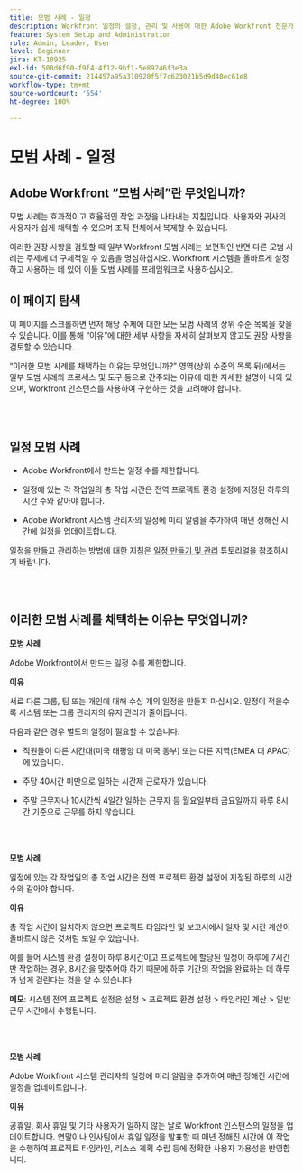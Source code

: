 ```yaml
---
title: 모범 사례 - 일정
description: Workfront 일정의 설정, 관리 및 사용에 대한 Adobe Workfront 전문가의 모범 사례 권장 사항을 살펴봅니다.
feature: System Setup and Administration
role: Admin, Leader, User
level: Beginner
jira: KT-10925
exl-id: 508d6f90-f9f4-4f12-9bf1-5e89246f3e3a
source-git-commit: 214457a95a310920f5f7c623021b5d9d40ec61e8
workflow-type: tm+mt
source-wordcount: '554'
ht-degree: 100%

---
```


# 모범 사례 - 일정

## Adobe Workfront “모범 사례”란 무엇입니까?

모범 사례는 효과적이고 효율적인 작업 과정을 나타내는 지침입니다. 사용자와 귀사의 사용자가 쉽게 채택할 수 있으며 조직 전체에서 복제할 수 있습니다.

이러한 권장 사항을 검토할 때 일부 Workfront 모범 사례는 보편적인 반면 다른 모범 사례는 주제에 더 구체적일 수 있음을 명심하십시오. Workfront 시스템을 올바르게 설정하고 사용하는 데 있어 이들 모범 사례를 프레임워크로 사용하십시오.

## 이 페이지 탐색

이 페이지를 스크롤하면 먼저 해당 주제에 대한 모든 모범 사례의 상위 수준 목록을 찾을 수 있습니다. 이를 통해 “이유”에 대한 세부 사항을 자세히 살펴보지 않고도 권장 사항을 검토할 수 있습니다.

“이러한 모범 사례를 채택하는 이유는 무엇입니까?” 영역(상위 수준의 목록 뒤)에서는 일부 모범 사례와 프로세스 및 도구 등으로 간주되는 이유에 대한 자세한 설명이 나와 있으며, Workfront 인스턴스를 사용하여 구현하는 것을 고려해야 합니다.

</br>
</br>

## 일정 모범 사례

* Adobe Workfront에서 만드는 일정 수를 제한합니다.

* 일정에 있는 각 작업일의 총 작업 시간은 전역 프로젝트 환경 설정에 지정된 하루의 시간 수와 같아야 합니다.

* Adobe Workfront 시스템 관리자의 일정에 미리 알림을 추가하여 매년 정해진 시간에 일정을 업데이트합니다.


일정을 만들고 관리하는 방법에 대한 지침은 [일정 만들기 및 관리](/help/administration-and-setup/configure-system-defaults/create-and-manage-schedules.md) 튜토리얼을 참조하시기 바랍니다.

</br>
</br>

## 이러한 모범 사례를 채택하는 이유는 무엇입니까?

**모범 사례**

Adobe Workfront에서 만드는 일정 수를 제한합니다.



**이유**

서로 다른 그룹, 팀 또는 개인에 대해 수십 개의 일정을 만들지 마십시오. 일정이 적을수록 시스템 또는 그룹 관리자의 유지 관리가 줄어듭니다.



다음과 같은 경우 별도의 일정이 필요할 수 있습니다.

* 직원들이 다른 시간대(미국 태평양 대 미국 동부) 또는 다른 지역(EMEA 대 APAC)에 있습니다.

* 주당 40시간 미만으로 일하는 시간제 근로자가 있습니다.

* 주말 근무자나 10시간씩 4일간 일하는 근무자 등 월요일부터 금요일까지 하루 8시간 기준으로 근무를 하지 않습니다.

</br>
</br>

**모범 사례**

일정에 있는 각 작업일의 총 작업 시간은 전역 프로젝트 환경 설정에 지정된 하루의 시간 수와 같아야 합니다.



**이유**

총 작업 시간이 일치하지 않으면 프로젝트 타임라인 및 보고서에서 일자 및 시간 계산이 올바르지 않은 것처럼 보일 수 있습니다.

예를 들어 시스템 환경 설정이 하루 8시간이고 프로젝트에 할당된 일정이 하루에 7시간만 작업하는 경우, 8시간을 맞추어야 하기 때문에 하루 기간의 작업을 완료하는 데 하루가 넘게 걸린다는 것을 알 수 있습니다.

**메모**: 시스템 전역 프로젝트 설정은 설정 > 프로젝트 환경 설정 > 타임라인 계산 > 일반 근무 시간에서 수행됩니다.

</br>
</br>


**모범 사례**

Adobe Workfront 시스템 관리자의 일정에 미리 알림을 추가하여 매년 정해진 시간에 일정을 업데이트합니다.

**이유**

공휴일, 회사 휴일 및 기타 사용자가 일하지 않는 날로 Workfront 인스턴스의 일정을 업데이트합니다. 연말이나 인사팀에서 휴일 일정을 발표할 때 매년 정해진 시간에 이 작업을 수행하여 프로젝트 타임라인, 리소스 계획 수립 등에 정확한 사용자 가용성을 반영합니다.
